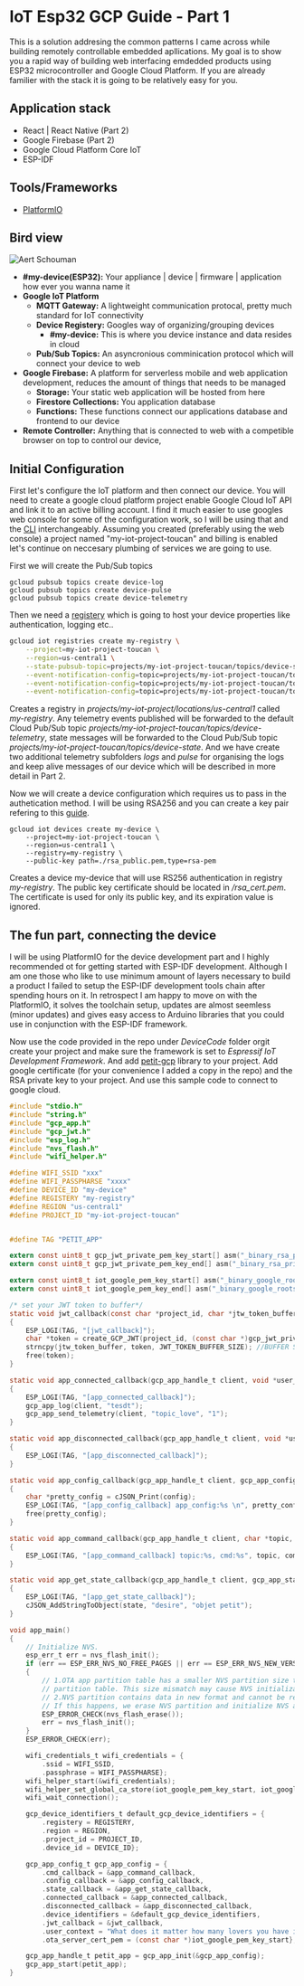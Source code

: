 # IoT Esp32 GCP Guide - Part 1

This is a solution addresing the common patterns I came across while building remotely controllable embedded apllications. My goal is to show you a rapid way of building web interfacing emdedded products using ESP32 microcontroller and Google Cloud Platform. If you are already familier with the stack it is going to be relatively easy for you.

## Application stack 
* React | React Native (Part 2)
* Google Firebase (Part 2)
* Google Cloud Platform Core IoT 
* ESP-IDF

## Tools/Frameworks
* [PlatformIO](https://platformio.org)
  

## Bird view 

![Aert Schouman](./resources/bird_view.png)

* **\#my-device(ESP32):** Your appliance | device | firmware | application how ever you wanna name it
* **Google IoT Platform**
  * **MQTT Gateway:** A lightweight communication protocal, pretty much standard for IoT connectivity
  * **Device Registery:** Googles way of organizing/grouping devices 
    *  **\#my-device:** This is where you device instance and data resides in cloud
  * **Pub/Sub Topics:** An asyncronious comminication protocol which will connect your device to web
 * **Google Firebase:** A platform for serverless mobile and web application development, reduces the amount of things that needs to be managed
   * **Storage:** Your static web application will be hosted from here
   * **Firestore Collections:** You application database
   * **Functions:** These functions connect our applications database and frontend to our device
 * **Remote Controller:** Anything that is connected to web with a competible browser on top to control our device, 

## Initial Configuration

First let's configure the IoT platform and then connect our device. You will need to create a google cloud platform project enable Google Cloud IoT API and link it to an active billing account. I find it much easier to use googles web console for some of the configuration work, so I will be using that and the [CLI](https://cloud.google.com/sdk) interchangeably. Assuming you created (preferably using the web console) a project named "my-iot-project-toucan" and billing is enabled let's continue on neccesary plumbing of services we are going to use. 

First we will create the Pub/Sub topics

```console
gcloud pubsub topics create device-log
gcloud pubsub topics create device-pulse
gcloud pubsub topics create device-telemetry 
```

Then we need a [registery](https://cloud.google.com/iot/docs/concepts/devices#device_registration) which is going to host your device properties like authentication, logging etc.. 

```sh
gcloud iot registries create my-registry \
    --project=my-iot-project-toucan \
    --region=us-central1 \
    --state-pubsub-topic=projects/my-iot-project-toucan/topics/device-state \
    --event-notification-config=topic=projects/my-iot-project-toucan/topics/device-log,subfolder=logs \
    --event-notification-config=topic=projects/my-iot-project-toucan/topics/device-pulse,subfolder=pulse \
    --event-notification-config=topic=projects/my-iot-project-toucan/topics/device-telemetry 
```

Creates a registry in *projects/my-iot-project/locations/us-central1* called *my-registry*. Any telemetry events published will be forwarded to the default Cloud Pub/Sub topic *projects/my-iot-project-toucan/topics/device-telemetry*,  state messages will be forwarded to the Cloud Pub/Sub topic *projects/my-iot-project-toucan/topics/device-state*. And we have create two additional telemetry subfolders *logs* and *pulse* for organising the logs and keep alive messages of our device which will be described in more detail in Part 2. 

Now we will create a device configuration which requires us to pass in the authetication method. I will be using RSA256 and you can create a key pair refering to this [guide](https://cloud.google.com/iot/docs/how-tos/credentials/keys#generating_an_rsa_key_with_a_self-signed_x509_certificate). 

```console
gcloud iot devices create my-device \
    --project=my-iot-project-toucan \
    --region=us-central1 \
    --registry=my-registry \
    --public-key path=./rsa_public.pem,type=rsa-pem
```

Creates a device my-device that will use RS256 authentication in registry *my-registry*. The public key certificate should be located in */rsa_cert.pem*. The certificate is used for only its public key, and its expiration value is ignored.


## The fun part, connecting the device 

I will be using PlatformIO for the device development part and I highly recommended ot for getting started with ESP-IDF development. Although I am one those who like to use minimum amount of layers necessary to build a product I failed to setup the ESP-IDF development tools chain after spending hours on it. In retrospect I am happy to move on with the PlatformIO, it solves the toolchain setup, updates are almost seemless (minor updates) and gives easy access to Arduino libraries that you could use in conjunction with the ESP-IDF framework. 

Now use the code provided in the repo under *DeviceCode* folder orgit create your project and make sure the framework is set to *Espressif IoT Development Framework*. And add [petit-gcp](https://platformio.org/lib/show/11561/petit-gcp ) library to your project. Add google certificate (for your convenience I added a copy in the repo) and the RSA private key to your project. And use this sample code to connect to google cloud. 

```c
#include "stdio.h"
#include "string.h"
#include "gcp_app.h"
#include "gcp_jwt.h"
#include "esp_log.h"
#include "nvs_flash.h"
#include "wifi_helper.h"

#define WIFI_SSID "xxx"
#define WIFI_PASSPHARSE "xxxx"
#define DEVICE_ID "my-device"
#define REGISTERY "my-registry"
#define REGION "us-central1"
#define PROJECT_ID "my-iot-project-toucan"


#define TAG "PETIT_APP"

extern const uint8_t gcp_jwt_private_pem_key_start[] asm("_binary_rsa_private_pem_start");
extern const uint8_t gcp_jwt_private_pem_key_end[] asm("_binary_rsa_private_pem_end");

extern const uint8_t iot_google_pem_key_start[] asm("_binary_google_roots_pem_start");
extern const uint8_t iot_google_pem_key_end[] asm("_binary_google_roots_pem_end");

/* set your JWT token to buffer*/
static void jwt_callback(const char *project_id, char *jtw_token_buffer)
{
    ESP_LOGI(TAG, "[jwt_callback]");
    char *token = create_GCP_JWT(project_id, (const char *)gcp_jwt_private_pem_key_start, gcp_jwt_private_pem_key_end - gcp_jwt_private_pem_key_start);
    strncpy(jtw_token_buffer, token, JWT_TOKEN_BUFFER_SIZE); //BUFFER SIZE
    free(token);
}

static void app_connected_callback(gcp_app_handle_t client, void *user_context)
{
    ESP_LOGI(TAG, "[app_connected_callback]");
    gcp_app_log(client, "tesdt");
    gcp_app_send_telemetry(client, "topic_love", "1");
}

static void app_disconnected_callback(gcp_app_handle_t client, void *user_context)
{
    ESP_LOGI(TAG, "[app_disconnected_callback]");
}

static void app_config_callback(gcp_app_handle_t client, gcp_app_config_handle_t config, void *user_context)
{
    char *pretty_config = cJSON_Print(config);
    ESP_LOGI(TAG, "[app_config_callback] app_config:%s \n", pretty_config);
    free(pretty_config);
}

static void app_command_callback(gcp_app_handle_t client, char *topic, char *command, void *user_context)
{
    ESP_LOGI(TAG, "[app_command_callback] topic:%s, cmd:%s", topic, command);
}

static void app_get_state_callback(gcp_app_handle_t client, gcp_app_state_handle_t state, void *user_context)
{
    ESP_LOGI(TAG, "[app_get_state_callback]");
    cJSON_AddStringToObject(state, "desire", "objet petit");
}

void app_main()
{
    // Initialize NVS.
    esp_err_t err = nvs_flash_init();
    if (err == ESP_ERR_NVS_NO_FREE_PAGES || err == ESP_ERR_NVS_NEW_VERSION_FOUND)
    {
        // 1.OTA app partition table has a smaller NVS partition size than the non-OTA
        // partition table. This size mismatch may cause NVS initialization to fail.
        // 2.NVS partition contains data in new format and cannot be recognized by this version of code.
        // If this happens, we erase NVS partition and initialize NVS again.
        ESP_ERROR_CHECK(nvs_flash_erase());
        err = nvs_flash_init();
    }
    ESP_ERROR_CHECK(err);

    wifi_credentials_t wifi_credentials = {
        .ssid = WIFI_SSID,
        .passphrase = WIFI_PASSPHARSE};
    wifi_helper_start(&wifi_credentials);
    wifi_helper_set_global_ca_store(iot_google_pem_key_start, iot_google_pem_key_end - iot_google_pem_key_start);
    wifi_wait_connection();

    gcp_device_identifiers_t default_gcp_device_identifiers = {
        .registery = REGISTERY,
        .region = REGION,
        .project_id = PROJECT_ID,
        .device_id = DEVICE_ID};

    gcp_app_config_t gcp_app_config = {
        .cmd_callback = &app_command_callback,
        .config_callback = &app_config_callback,
        .state_callback = &app_get_state_callback,
        .connected_callback = &app_connected_callback,
        .disconnected_callback = &app_disconnected_callback,
        .device_identifiers = &default_gcp_device_identifiers,
        .jwt_callback = &jwt_callback,
        .user_context = "What does it matter how many lovers you have if none of them gives you the universe?",
        .ota_server_cert_pem = (const char *)iot_google_pem_key_start};

    gcp_app_handle_t petit_app = gcp_app_init(&gcp_app_config);
    gcp_app_start(petit_app);
}
```
